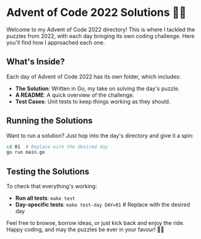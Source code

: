 # Advent of Code 2022 Solutions 🎄✨

Welcome to my Advent of Code 2022 directory! This is where I tackled the puzzles from 2022, with each day bringing its own coding challenge. Here you'll find how I approached each one.

## What's Inside?

Each day of Advent of Code 2022 has its own folder, which includes:

- **The Solution**: Written in Go, my take on solving the day's puzzle.
- **A README**: A quick overview of the challenge.
- **Test Cases**: Unit tests to keep things working as they should.

## Running the Solutions

Want to run a solution? Just hop into the day's directory and give it a spin:

```bash
cd 01  # Replace with the desired day
go run main.go
```

## Testing the Solutions

To check that everything's working:

- **Run all tests**: `make test`
- **Day-specific tests**: `make test-day DAY=01`  # Replace with the desired day

Feel free to browse, borrow ideas, or just kick back and enjoy the ride. Happy coding, and may the puzzles be ever in your favour! 🚀✨
